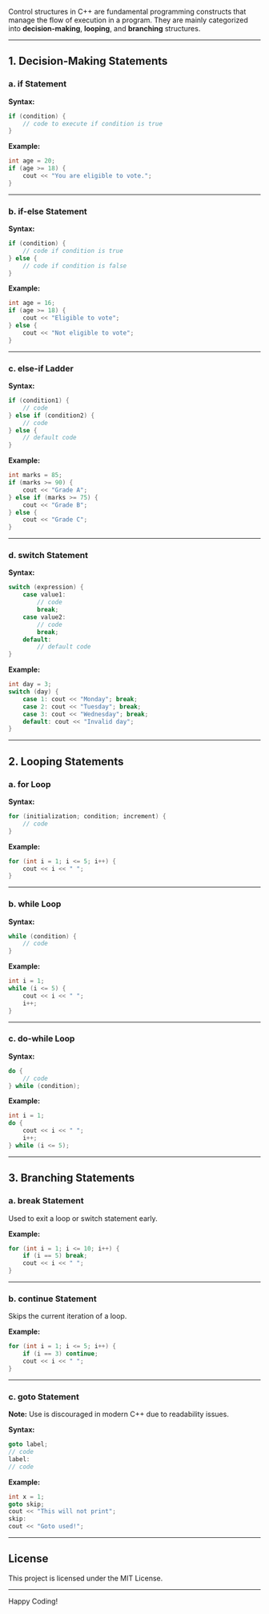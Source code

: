 Control structures in C++ are fundamental programming constructs that manage the flow of execution in a program. They are mainly categorized into **decision-making**, **looping**, and **branching** structures.

---

## 1. **Decision-Making Statements**

### a. **if Statement**

**Syntax:**

```cpp
if (condition) {
    // code to execute if condition is true
}
```

**Example:**

```cpp
int age = 20;
if (age >= 18) {
    cout << "You are eligible to vote.";
}
```

---

### b. **if-else Statement**

**Syntax:**

```cpp
if (condition) {
    // code if condition is true
} else {
    // code if condition is false
}
```

**Example:**

```cpp
int age = 16;
if (age >= 18) {
    cout << "Eligible to vote";
} else {
    cout << "Not eligible to vote";
}
```

---

### c. **else-if Ladder**

**Syntax:**

```cpp
if (condition1) {
    // code
} else if (condition2) {
    // code
} else {
    // default code
}
```

**Example:**

```cpp
int marks = 85;
if (marks >= 90) {
    cout << "Grade A";
} else if (marks >= 75) {
    cout << "Grade B";
} else {
    cout << "Grade C";
}
```

---

### d. **switch Statement**

**Syntax:**

```cpp
switch (expression) {
    case value1:
        // code
        break;
    case value2:
        // code
        break;
    default:
        // default code
}
```

**Example:**

```cpp
int day = 3;
switch (day) {
    case 1: cout << "Monday"; break;
    case 2: cout << "Tuesday"; break;
    case 3: cout << "Wednesday"; break;
    default: cout << "Invalid day";
}
```

---

## 2. **Looping Statements**

### a. **for Loop**

**Syntax:**

```cpp
for (initialization; condition; increment) {
    // code
}
```

**Example:**

```cpp
for (int i = 1; i <= 5; i++) {
    cout << i << " ";
}
```

---

### b. **while Loop**

**Syntax:**

```cpp
while (condition) {
    // code
}
```

**Example:**

```cpp
int i = 1;
while (i <= 5) {
    cout << i << " ";
    i++;
}
```

---

### c. **do-while Loop**

**Syntax:**

```cpp
do {
    // code
} while (condition);
```

**Example:**

```cpp
int i = 1;
do {
    cout << i << " ";
    i++;
} while (i <= 5);
```

---

## 3. **Branching Statements**

### a. **break Statement**

Used to exit a loop or switch statement early.

**Example:**

```cpp
for (int i = 1; i <= 10; i++) {
    if (i == 5) break;
    cout << i << " ";
}
```

---

### b. **continue Statement**

Skips the current iteration of a loop.

**Example:**

```cpp
for (int i = 1; i <= 5; i++) {
    if (i == 3) continue;
    cout << i << " ";
}
```

---

### c. **goto Statement**

**Note:** Use is discouraged in modern C++ due to readability issues.

**Syntax:**

```cpp
goto label;
// code
label:
// code
```

**Example:**

```cpp
int x = 1;
goto skip;
cout << "This will not print";
skip:
cout << "Goto used!";
```

---


## **License**
This project is licensed under the MIT License.

---

Happy Coding!

